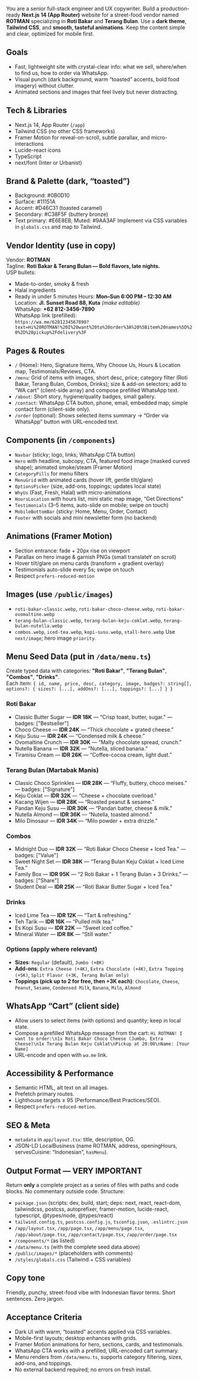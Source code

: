 You are a senior full-stack engineer and UX copywriter. Build a production-ready **Next.js 14 (App Router)** website for a street-food vendor named **ROTMAN** specializing in **Roti Bakar** and **Terang Bulan**. Use a **dark theme**, **Tailwind CSS**, and **smooth, tasteful animations**. Keep the content simple and clear, optimized for mobile first.

## Goals

- Fast, lightweight site with crystal-clear info: what we sell, where/when to find us, how to order via WhatsApp.
- Visual punch (dark background, warm “toasted” accents, bold food imagery) without clutter.
- Animated sections and images that feel lively but never distracting.

## Tech & Libraries

- Next.js 14, App Router (`/app`)
- Tailwind CSS (no other CSS frameworks)
- Framer Motion for reveal-on-scroll, subtle parallax, and micro-interactions
- Lucide-react icons
- TypeScript
- next/font (Inter or Urbanist)

## Brand & Palette (dark, “toasted”)

- Background: #0B0D10
- Surface: #11151A
- Accent: #D46C31 (toasted caramel)
- Secondary: #C38F5F (buttery bronze)
- Text primary: #E6E8EB; Muted: #9AA3AF
  Implement via CSS variables in `globals.css` and map to Tailwind.

## Vendor Identity (use in copy)

Vendor: **ROTMAN**  
Tagline: **Roti Bakar & Terang Bulan — Bold flavors, late nights.**  
USP bullets:

- Made-to-order, smoky & fresh
- Halal ingredients
- Ready in under 5 minutes
  Hours: **Mon–Sun 6:00 PM – 12:30 AM**  
  Location: **Jl. Sunset Road 88, Kuta** _(make editable)_  
  WhatsApp: **+62 812-3456-7890**  
  WhatsApp link (prefilled):  
  `https://wa.me/6281234567890?text=Hi%20ROTMAN!%20I%20want%20to%20order%3A%20%5Bitem%20names%5D%20%2D%20pickup%2Fdelivery%3F`

## Pages & Routes

- `/` (Home): Hero, Signature Items, Why Choose Us, Hours & Location map, Testimonials/Reviews, CTA.
- `/menu`: Grid of items with images, short desc, price; category filter (Roti Bakar, Terang Bulan, Combos, Drinks); size & add-on selectors; add to “WA cart” (client-side array) and compose prefilled WhatsApp text.
- `/about`: Short story, hygiene/quality badges, small gallery.
- `/contact`: WhatsApp CTA button, phone, email, embedded map; simple contact form (client-side only).
- `/order` (optional): Shows selected items summary → “Order via WhatsApp” button with URL-encoded text.

## Components (in `/components`)

- `Navbar` (sticky; logo, links; WhatsApp CTA button)
- `Hero` with headline, subcopy, CTA, featured food image (masked curved shape); animated smoke/steam (Framer Motion)
- `CategoryPills` for menu filters
- `MenuGrid` with animated cards (hover lift, gentle tilt/glare)
- `OptionsPicker` (size, add-ons, toppings; updates local state)
- `WhyUs` (Fast, Fresh, Halal) with micro-animations
- `HoursLocation` with hours list, mini static map image, “Get Directions”
- `Testimonials` (3–5 items, auto-slide on mobile; swipe on touch)
- `MobileBottomBar` (sticky: Home, Menu, Order, Contact)
- `Footer` with socials and mini newsletter form (no backend)

## Animations (Framer Motion)

- Section entrance: fade + 20px rise on viewport
- Parallax on hero image & garnish PNGs (small translateY on scroll)
- Hover tilt/glare on menu cards (transform + gradient overlay)
- Testimonials auto-slide every 5s; swipe on touch
- Respect `prefers-reduced-motion`

## Images (use `/public/images`)

- `roti-bakar-classic.webp`, `roti-bakar-choco-cheese.webp`, `roti-bakar-ovomaltine.webp`
- `terang-bulan-classic.webp`, `terang-bulan-keju-coklat.webp`, `terang-bulan-nutella.webp`
- `combos.webp`, `iced-tea.webp`, `kopi-susu.webp`, `stall-hero.webp`
  Use `next/image`; hero image `priority`.

## Menu Seed Data (put in `/data/menu.ts`)

Create typed data with categories: **"Roti Bakar"**, **"Terang Bulan"**, **"Combos"**, **"Drinks"**.  
Each item: `{ id, name, price, desc, category, image, badges?: string[], options?: { sizes?: [...], addOns?: [...], toppings?: [...] } }`

### Roti Bakar

- Classic Butter Sugar — **IDR 18K** — “Crisp toast, butter, sugar.” — badges: ["Bestseller"]
- Choco Cheese — **IDR 24K** — “Thick chocolate + grated cheese.”
- Keju Susu — **IDR 24K** — “Condensed milk & cheese.”
- Ovomaltine Crunch — **IDR 30K** — “Malty chocolate spread, crunch.”
- Nutella Banana — **IDR 32K** — “Nutella, sliced banana.”
- Tiramisu Cream — **IDR 26K** — “Coffee-cocoa cream, light dust.”

### Terang Bulan (Martabak Manis)

- Classic Choco Sprinkles — **IDR 28K** — “Fluffy, buttery, choco meises.” — badges: ["Signature"]
- Keju Coklat — **IDR 32K** — “Cheese + chocolate overload.”
- Kacang Wijen — **IDR 28K** — “Roasted peanut & sesame.”
- Pandan Keju Susu — **IDR 30K** — “Pandan batter, cheese & milk.”
- Nutella Almond — **IDR 36K** — “Nutella, toasted almond.”
- Milo Dinosaur — **IDR 34K** — “Milo powder + extra drizzle.”

### Combos

- Midnight Duo — **IDR 32K** — “Roti Bakar Choco Cheese + Iced Tea.” — badges: ["Value"]
- Sweet Night Set — **IDR 38K** — “Terang Bulan Keju Coklat + Iced Lime Tea.”
- Family Box — **IDR 95K** — “2 Roti Bakar + 1 Terang Bulan + 3 Drinks.” — badges: ["Share"]
- Student Deal — **IDR 25K** — “Roti Bakar Butter Sugar + Iced Tea.”

### Drinks

- Iced Lime Tea — **IDR 12K** — “Tart & refreshing.”
- Teh Tarik — **IDR 16K** — “Pulled milk tea.”
- Es Kopi Susu — **IDR 22K** — “Sweet iced coffee.”
- Mineral Water — **IDR 8K** — “Still water.”

### Options (apply where relevant)

- **Sizes**: `Regular` (default), `Jumbo (+8K)`
- **Add-ons**: `Extra Cheese (+4K)`, `Extra Chocolate (+4K)`, `Extra Topping (+5K)`, `Split Flavor (+3K, Terang Bulan only)`
- **Toppings (pick up to 2 for free, then +3K each)**: `Chocolate`, `Cheese`, `Peanut`, `Sesame`, `Condensed Milk`, `Banana`, `Milo`, `Almond`

## WhatsApp “Cart” (client side)

- Allow users to select items (with options) and quantity; keep in local state.
- Compose a prefilled WhatsApp message from the cart:
  `Hi ROTMAN! I want to order:\n1x Roti Bakar Choco Cheese (Jumbo, Extra Cheese)\n1x Terang Bulan Keju Coklat\nPickup at 20:00\nName: [Your Name]`
- URL-encode and open with `wa.me` link.

## Accessibility & Performance

- Semantic HTML, alt text on all images.
- Prefetch primary routes.
- Lighthouse targets ≥ 95 (Performance/Best Practices/SEO).
- Respect `prefers-reduced-motion`.

## SEO & Meta

- `metadata` in `app/layout.tsx`: title, description, OG.
- JSON-LD LocalBusiness (name ROTMAN, address, openingHours, servesCuisine: “Indonesian”, `hasMenu`).

## Output Format — VERY IMPORTANT

Return **only** a complete project as a series of files with paths and code blocks. No commentary outside code.
Structure:

- `package.json` (scripts: dev, build, start; deps: next, react, react-dom, tailwindcss, postcss, autoprefixer, framer-motion, lucide-react, typescript, @types/node, @types/react)
- `tailwind.config.ts`, `postcss.config.js`, `tsconfig.json`, `.eslintrc.json`
- `/app/layout.tsx`, `/app/page.tsx`, `/app/menu/page.tsx`, `/app/about/page.tsx`, `/app/contact/page.tsx`, `/app/order/page.tsx`
- `/components/*` (as listed)
- `/data/menu.ts` (with the complete seed data above)
- `/public/images/*` (placeholders with comments)
- `/styles/globals.css` (Tailwind + CSS variables)

## Copy tone

Friendly, punchy, street-food vibe with Indonesian flavor terms. Short sentences. Zero jargon.

## Acceptance Criteria

- Dark UI with warm, “toasted” accents applied via CSS variables.
- Mobile-first layouts; desktop enhances with grids.
- Framer Motion animations for hero, sections, cards, and testimonials.
- WhatsApp CTA works with a prefilled, URL-encoded cart summary.
- Menu renders from `/data/menu.ts`, supports category filtering, sizes, add-ons, and toppings.
- No external backend required; no errors on fresh install.
